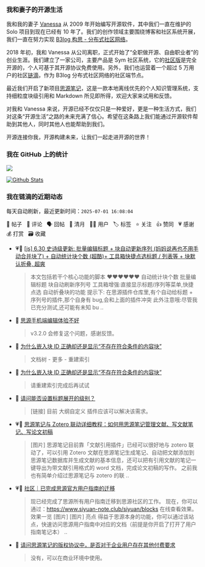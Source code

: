 ### 我和妻子的开源生活

我和我的妻子 [Vanessa](https://github.com/Vanessa219) 从 2009 年开始编写开源软件，其中我们一直在维护的 Solo 项目到现在已经有 10 年了。我们的创作领域主要围绕博客和社区系统开展，我们一直在努力实现 [B3log 构思 - 分布式社区网络](https://ld246.com/article/1546941897596)。

2018 年初，我和 Vanessa 从公司离职，正式开始了“全职做开源、自由职业者”的创业生涯。我们建立了一家公司，主要产品是 Sym 社区系统，它的[社区版](https://github.com/88250/symphony)是完全开源的，个人可基于其开源协议免费使用。另外，我们也运营着一个超过 5 万用户的社区[链滴](https://ld246.com)，作为 B3log 分布式社区网络的社区端节点。

最近我们开启了新项目[思源笔记](https://github.com/siyuan-note/siyuan)，这是一款本地离线优先的个人知识管理系统，支持细粒度块级引用和 Markdown 所见即所得，欢迎大家来试用和反馈。

对我和 Vanessa 来说，开源已经不仅仅只是一种爱好，更是一种生活方式，我们对这条“开源生活”之路的未来充满了信心。希望在这条路上我们能通过开源软件帮助到其他人，同时其他人也能帮助到我们。

开源连接你我，开源构建未来，让我们一起走进开源的世界！

### 我在 GitHub 上的统计

<a title="Hits" target="_blank" href="https://github.com/88250/88250"><img src="https://hits.b3log.org/88250/88250.svg"></a>

[![Github Stats](https://github-readme-stats.vercel.app/api?username=88250&theme=tokyonight&show_icons=true)](https://github.com/88250)

<!--events start -->

### 我在链滴的近期动态

每天自动刷新，最近更新时间：`2025-07-01 16:08:04`

📝 帖子 &nbsp; 💬 评论 &nbsp; 🗣 回帖 &nbsp; 🌙 清月 &nbsp; 👨‍💻 用户 &nbsp; 🏷️ 标签 &nbsp; ⭐️ 关注 &nbsp; 👍 赞同 &nbsp; 💗 感谢 &nbsp; 💰 打赏 &nbsp; 🗃 收藏

* 💗📝 [[js] 6.30 史诗级更新: 批量编辑标题 + 块自动更新序列 (妈妈说再也不用手动合并块了) + 自动统计块个数 (超酷)+ 工具箱快捷点选标题 / 列表等 + 块默认折叠, 超爽](https://ld246.com/article/1751086424536)

  > 本文包括若干个核心功能的脚本 ❤️❤️❤️❤️❤️❤️ 自动统计块个数 批量编辑标题 块自动刷新序列号 工具箱增强:直接显示标题/序列等菜单,快捷点选 自动折叠块的功能 提示下: 在思源插件仓库里,有个自动给标题 + 序列号的插件,那个自身有 bug,会和上面的插件冲突 此外注意哦:尽管我已充分测试,还可能有未知 bu ..
* 💬 [思源手机端编辑体验不好](https://ld246.com/article/1751340460730/comment/1751342188465#comments)

  > v3.2.0 会修复这个问题，感谢反馈。
* 💬 [为什么嵌入块 ID 正确却还是显示“不存在符合条件的内容块”](https://ld246.com/article/1751252734576/comment/1751255190092#comments)

  > 文档树 - 更多 - 重建索引
* 💬 [为什么嵌入块 ID 正确却还是显示“不存在符合条件的内容块”](https://ld246.com/article/1751252734576/comment/1751252820272#comments)

  > 请重建索引完成后再试试
* 💬 [请问能否设置标题展开的级别？](https://ld246.com/article/1751252331090/comment/1751252447954#comments)

  > [链接] 目前 大纲自定义 插件应该可以解决该需求。
* 💗📝 [思源笔记与 Zotero 联动详细教程：如何用思源笔记管理文献、写文献笔记、写论文初稿](https://ld246.com/article/1751194855664)

  > [图片] 思源笔记目前靠「文献引用插件」已经可以很好地与 zotero 联动了，可以引用 Zotero 文献在思源笔记生成笔记、自动把文献添加到思源笔记数据库并生成文献的基本信息，还可以把有引用文献的笔记一键导出为带文献引用格式的 word 文档，完成论文初稿的写作。 之前我也有简单介绍过思源笔记与 zotero 的联 ..
* 💗📝 [社区｜已完成思源官方用户指南的迁移](https://ld246.com/article/1751215681882)

  > 现已经完成了思源所有用户指南迁移到思源社区的工作。 现在，你可以通过：https://www.siyuan-note.club/siyuan/blocks 在线查看效果。 效果一览 [图片] [图片] 亮点 得益于思源本身的功能，你可以通过该站点，快速访问思源用户指南中对应的文档（前提是你开启了打开了用户指南笔记本）  ..
* 💬 [请问思源笔记的版权协议中，是否对于企业用户存在其他付费要求](https://ld246.com/article/1751157270799/comment/1751159300703#comments)

  > 没有，可以在商业环境中使用。


<!--events end -->
